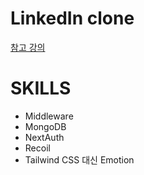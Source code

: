 # LinkedIn clone

[참고 강의](https://www.youtube.com/watch?v=JGhuAJKGRN0&t=2128s)

# SKILLS

- Middleware
- MongoDB
- NextAuth
- Recoil
- Tailwind CSS 대신 Emotion
